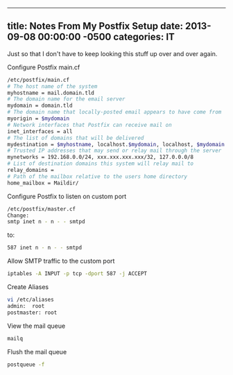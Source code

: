﻿---

title:  Notes From My Postfix Setup
date:   2013-09-08 00:00:00 -0500
categories: IT
---

Just so that I don't have to keep looking this stuff up over and over again.

Configure Postfix main.cf

```bash
/etc/postfix/main.cf
# The host name of the system
myhostname = mail.domain.tld
# The domain name for the email server
mydomain = domain.tld
# The domain name that locally-posted email appears to have come from
myorigin = $mydomain
# Network interfaces that Postfix can receive mail on
inet_interfaces = all
# The list of domains that will be delivered
mydestination = $myhostname, localhost.$mydomain, localhost, $mydomain
# Trusted IP addresses that may send or relay mail through the server
mynetworks = 192.168.0.0/24, xxx.xxx.xxx.xxx/32, 127.0.0.0/8
# List of destination domains this system will relay mail to
relay_domains =
# Path of the mailbox relative to the users home directory
home_mailbox = Maildir/
```

Configure Postfix to listen on custom port

```bash
/etc/postfix/master.cf
Change:
smtp inet n - n - - smtpd
```

to:

```bash
587 inet n - n - - smtpd
```

Allow SMTP traffic to the custom port

```bash
iptables -A INPUT -p tcp -dport 587 -j ACCEPT
```

Create Aliases

```bash
vi /etc/aliases
admin:  root
postmaster: root
```

View the mail queue

```bash
mailq
```

Flush the mail queue

```bash
postqueue -f
```
